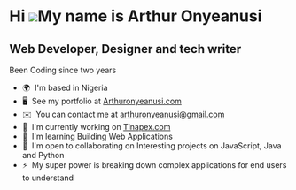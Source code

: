Hi ![](https://user-images.githubusercontent.com/18350557/176309783-0785949b-9127-417c-8b55-ab5a4333674e.gif)My name is Arthur Onyeanusi
========================================================================================================================================

Web Developer, Designer and tech writer
---------------------------------------

Been Coding since two years

*   🌍  I'm based in Nigeria
*   🖥️  See my portfolio at [Arthuronyeanusi.com](http://arthur-onyeanusi.vercel.app)
*   ✉️  You can contact me at [arthuronyeanusi@gmail.com](mailto:arthuronyeanusi@gmail.com)
*   🚀  I'm currently working on [Tinapex.com](http://Tinapex-com.vercel.app)
*   🧠  I'm learning Building Web Applications
*   🤝  I'm open to collaborating on Interesting projects on JavaScript, Java and Python
*   ⚡  My super power is breaking down complex applications for end users to understand
